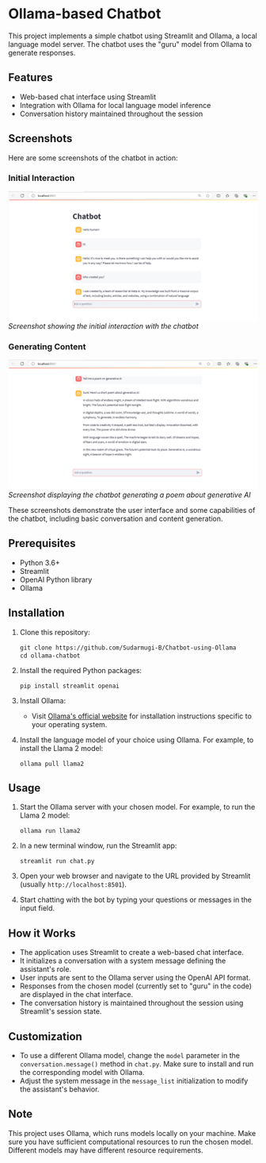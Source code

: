 # Ollama-based Chatbot

This project implements a simple chatbot using Streamlit and Ollama, a local language model server. The chatbot uses the "guru" model from Ollama to generate responses.

## Features

- Web-based chat interface using Streamlit
- Integration with Ollama for local language model inference
- Conversation history maintained throughout the session

## Screenshots

Here are some screenshots of the chatbot in action:

### Initial Interaction
![Initial Chatbot Interaction](images/pic1.png)
*Screenshot showing the initial interaction with the chatbot*

### Generating Content
![Chatbot Generating Content](images/pic2.png)
*Screenshot displaying the chatbot generating a poem about generative AI*

These screenshots demonstrate the user interface and some capabilities of the chatbot, including basic conversation and content generation.

## Prerequisites

- Python 3.6+
- Streamlit
- OpenAI Python library
- Ollama

## Installation

1. Clone this repository:
   ```
   git clone https://github.com/Sudarmugi-B/Chatbot-using-Ollama
   cd ollama-chatbot
   ```

2. Install the required Python packages:
   ```
   pip install streamlit openai
   ```

3. Install Ollama:
   - Visit [Ollama's official website](https://ollama.ai/) for installation instructions specific to your operating system.

4. Install the language model of your choice using Ollama. For example, to install the Llama 2 model:
   ```
   ollama pull llama2
   ```

## Usage

1. Start the Ollama server with your chosen model. For example, to run the Llama 2 model:
   ```
   ollama run llama2
   ```

2. In a new terminal window, run the Streamlit app:
   ```
   streamlit run chat.py
   ```

3. Open your web browser and navigate to the URL provided by Streamlit (usually `http://localhost:8501`).

4. Start chatting with the bot by typing your questions or messages in the input field.

## How it Works

- The application uses Streamlit to create a web-based chat interface.
- It initializes a conversation with a system message defining the assistant's role.
- User inputs are sent to the Ollama server using the OpenAI API format.
- Responses from the chosen model (currently set to "guru" in the code) are displayed in the chat interface.
- The conversation history is maintained throughout the session using Streamlit's session state.

## Customization

- To use a different Ollama model, change the `model` parameter in the `conversation.message()` method in `chat.py`. Make sure to install and run the corresponding model with Ollama.
- Adjust the system message in the `message_list` initialization to modify the assistant's behavior.

## Note

This project uses Ollama, which runs models locally on your machine. Make sure you have sufficient computational resources to run the chosen model. Different models may have different resource requirements.

